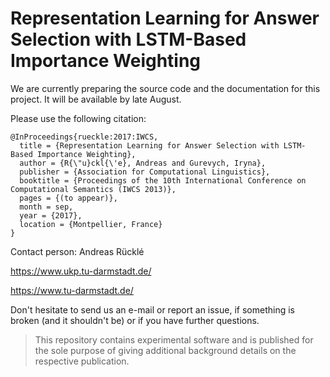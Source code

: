 # Representation Learning for Answer Selection with LSTM-Based Importance Weighting

We are currently preparing the source code and the documentation for this project. It will be available by late August.

Please use the following citation:

```
@InProceedings{rueckle:2017:IWCS,
  title = {Representation Learning for Answer Selection with LSTM-Based Importance Weighting},
  author = {R{\"u}ckl{\'e}, Andreas and Gurevych, Iryna},
  publisher = {Association for Computational Linguistics},
  booktitle = {Proceedings of the 10th International Conference on Computational Semantics (IWCS 2013)},
  pages = {(to appear)},
  month = sep,
  year = {2017},
  location = {Montpellier, France}
}
```

Contact person: Andreas Rücklé

https://www.ukp.tu-darmstadt.de/

https://www.tu-darmstadt.de/


Don't hesitate to send us an e-mail or report an issue, if something is broken (and it shouldn't be) or if you have further questions.

> This repository contains experimental software and is published for the sole purpose of giving additional background details on the respective publication. 
